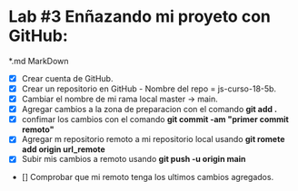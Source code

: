 # Lab #3 Enñazando mi proyeto con GitHub:
*.md MarkDown  
* [x] Crear cuenta de GitHub.
* [x] Crear un repositorio en GitHub - Nombre del repo = js-curso-18-5b.
* [x] Cambiar el nombre de mi rama local master -> main.
* [x] Agregar cambios a la zona de preparacion con el comando **git add .**
* [x] confimar los cambios con el comando  **git commit -am "primer commit remoto"**
* [x] Agregar m repositorio remoto a mi repositorio local usando **git romete add origin url_remote**
* [x] Subir mis cambios a remoto usando **git push -u origin main**
* [] Comprobar que mi remoto tenga los ultimos cambios agregados.